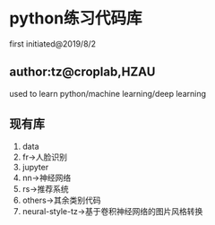 # python练习代码库

first initiated@2019/8/2

## author:tz@croplab,HZAU

used to learn python/machine learning/deep learning

## 现有库
	
1. data
2. fr->人脸识别
3. jupyter
4. nn->神经网络
5. rs->推荐系统
6. others->其余类别代码
7. neural-style-tz->基于卷积神经网络的图片风格转换
